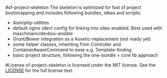 #sf-project-skeleton
The skeleton is optimized for fast sf project bootstrapping and includes following bundles, ideas and scripts:

* Asm/php-utilities
* default nginx (dev) config for linking into sites-enabled. Best used with maschmann/devbox-ansible
* Grunt/Bower integration as a Assetic-replacement (not ready yet)
* some helper classes, inheriting from Controller and ContainerAwareCommand to ease e.g. Template-finding
* basic project structure, following the one-bundle + core lib approach

#License
sf-project-skeleton is licensed under the MIT license. See the [LICENSE](Resources/meta/LICENSE) for the full license text.